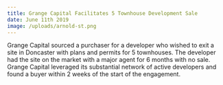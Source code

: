 ```yaml
---
title: Grange Capital Facilitates 5 Townhouse Development Sale
date: June 11th 2019
image: /uploads/arnold-st.png
---
```

Grange Capital sourced a purchaser for a developer who wished to exit a site in Doncaster with plans and permits for 5 townhouses. The developer had the site on the market with a major agent for 6 months with no sale. Grange Capital leveraged its substantial network of active developers and found a buyer within 2 weeks of the start of the engagement.
